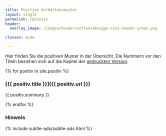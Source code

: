```yaml
---
title: Positive Verhaltensmuster
layout: single
permalink: /positiv
header:
  overlay_image: /images/header/softwareknigge-site-header-green.png

classes: wide

---
```


Hier finden Sie die positiven Muster in der Übersicht.
Die Nummern vor den Titeln beziehen sich auf die Kapitel der
[gedruckten Version](https://www.amazon.de/Knigge-f%C3%BCr-Softwarearchitekten-Peter-Hruschka/dp/3868028064).


{% for positiv in site.positiv %}

### [{{ positiv.title }}]({{ positiv.url }})

{{ positiv.summary }}

{% endfor %}

### Hinweis
{% include subtle-ads/subtle-ads.html %}
